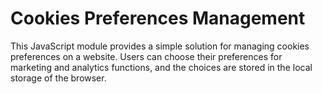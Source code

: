 # Cookies Preferences Management

This JavaScript module provides a simple solution for managing cookies preferences on a website. Users can choose their preferences for marketing and analytics functions, and the choices are stored in the local storage of the browser.
